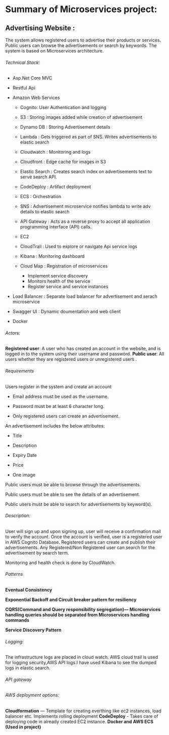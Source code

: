 # Summary of Microservices project:

## Advertising Website :

The system allows registered users to advertise their products or services. Public users can browse the advertisements or search by keywords. The system is based on Microservices architecture.

###### Technical Stack:
* Asp.Net Core MVC

* Restful Api

* Amazon Web Services

  * Cognito: User Authentication and logging

  * S3 : Storing images added while creation of advertisement

  * Dynamo DB : Storing Advertisement details

  * Lambda : Gets triggered as part of SNS. Writes advertisements to elastic search

  * Cloudwatch : Monitoring and logs

  * Cloudfront : Edge cache for images in S3

  * Elastic Search : Creates search index on advertisements text to serve search API.

  * CodeDeploy : Artifact deployment

  * ECS : Orchestration

  * SNS : Advertisement microservice notifies lambda to write adv details to elastic search

  * API Gateway : Acts as a reverse proxy to accept all application programming interface (API) calls.

  * EC2

  * CloudTrail : Used to explore or navigate Api service logs

  * Kibana : Monitoring dashboard

  * Cloud Map : Registration of microservices

     * Implement service discovery
     * Monitors health of the service
     * Register service and service instances
 * Load Balancer : Separate load balancer for advertisement and serach microservice

* Swagger UI : Dynamic doumentation and web client

* Docker

###### Actors:
**Registered user**: A user who has created an account in the website, and is logged in to the system using their username and password.
**Public user**: All users whether they are registered users or unregistered users .

###### Requirements
Users register in the system and create an account

  * Email address must be used as the username.

  * Password must be at least 6 character long.

  * Only registered users can create an advertisement.

An advertisement includes the below attributes:

 * Title

 * Description

 * Expiry Date

 * Price

 * One image

Public users must be able to browse through the advertisements.

Public users must be able to see the details of an advertisement.

Public users must be able to search for advertisements by keyword(s).

###### Description:
User will sign up and upon signing up, user will receive a confirmation mail to verify the account. Once the account is verified, user is a registered user in AWS Cognito Database. Registered users can create and publish their advertisements. Any Registered/Non Registered user can search for the advertisement by search term.

Monitoring and health check is done by CloudWatch.

###### Patterns
**Eventual Consistency**

**Exponential Backoff and Circuit breaker pattern for resiliency**

**CQRS(Command and Query responsibility segregation)— Microservices handling queries should be separated from Microservices handling commands**

**Service Discovery Pattern**

###### Logging:
The infrastructure logs are placed in cloud watch. AWS cloud trail is used for logging security,AWS API logs.I have used Kibana to see the dumped logs in elastic search.

###### API gateway

###### AWS deployment options:
**Cloudformation** — Template for creating everthing like ec2 instances, load balancer etc. Implements rolling deployment
**CodeDeploy** - Takes care of deploying code in already created EC2 instance.
**Docker and AWS ECS (Used in project)**
